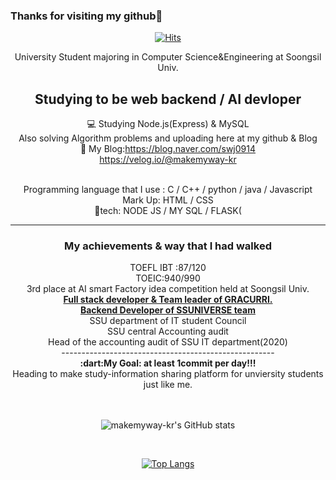 ### Thanks for visiting my github:punch:


<center>
<div>

[![Hits](https://hits.seeyoufarm.com/api/count/incr/badge.svg?url=https%3A%2F%2Fgithub.com%2Fmakemyway-kr&count_bg=%23457BC9&title_bg=%23A21F1F&icon=buymeacoffee.svg&icon_color=%23FFFFFF&title=hits&edge_flat=false)](https://hits.seeyoufarm.com)

</div>

University Student majoring in Computer Science&Engineering at Soongsil Univ.<br>

Studying to be web backend / AI devloper
---------------------------------------------------------------------

:computer: Studying Node.js(Express) & MySQL<br>
Also solving Algorithm problems and uploading here at my github & Blog<br>
:pencil: My Blog:https://blog.naver.com/swj0914 <br>
https://velog.io/@makemyway-kr<br>
<br>

Programming language that I use : C / C++ / python / java / Javascript<br>
Mark Up: HTML / CSS<br>
🦾tech: NODE JS / MY SQL / FLASK(

---------------------------------------------------------------------
<h3>My achievements & way that I had walked<br></h3>
TOEFL IBT :87/120<br>
TOEIC:940/990<br>
3rd place at AI smart Factory idea competition held at Soongsil Univ.<br>
  <b><a href="https://github.com/gracurri">Full stack developer & Team leader of GRACURRI. </a><br>
  <a href="https://github.com/ssunivs">Backend Developer of SSUNIVERSE team</a> </b><br>
SSU department of IT student Council<br>
SSU central Accounting audit <br>
Head of the accounting audit of SSU IT department(2020)<br>
-----------------------------------------------------<br>
<b>:dart:My Goal: at least 1commit per day!!!</b><br>
Heading to make study-information sharing platform for unviersity students just like me.<br>
<br>
<br>

![makemyway-kr's GitHub stats](https://github-readme-stats.vercel.app/api?username=makemyway-kr&count_private=true&show_icons=true&theme=dark)

<br>

[![Top Langs](https://github-readme-stats.vercel.app/api/top-langs/?username=makemyway-kr)](https://github.com/anuraghazra/github-readme-stats)


</center>
